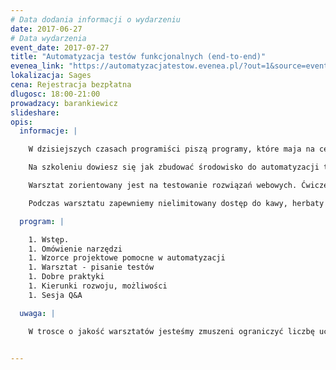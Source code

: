 ```yaml
---
# Data dodania informacji o wydarzeniu
date: 2017-06-27
# Data wydarzenia
event_date: 2017-07-27
title: "Automatyzacja testów funkcjonalnych (end-to-end)"
evenea_link: "https://automatyzacjatestow.evenea.pl/?out=1&source=event_iframe"
lokalizacja: Sages
cena: Rejestracja bezpłatna
dlugosc: 18:00-21:00
prowadzacy: barankiewicz
slideshare:
opis:
  informacje: |

    W dzisiejszych czasach programiści piszą programy, które maja na celu wspomagać codzienność, automatyzować nudne i powtarzalne czynności. Wszystko w myśl zasady "zróbmy od tego program, niech robi się samo". Zacna idea prawda? A co z samym procesem tworzenia programu? Programiści wspomagają się automatyzując codzienna prace. Testerzy tez tak mogą! Nie sztuka jest wielokrotnie powtarzać te same testy ręcznie, za każdym razem kiedy wykonywana jest regresja. Pójdźmy krok na przód, zakodujmy testy, niech regresja robi się automatycznie! To przecież powtarzalny, nie ukrywajmy, nudny proces. Interesuje nas przecież wynik a nie sam proces jej robienia.

    Na szkoleniu dowiesz się jak zbudować środowisko do automatyzacji testów. Pokaże nieskomplikowany, oparty o kilka wzorców projektowych, mechanizm kodowania testów funkcjonalnych. Jako tester dowiesz się jak programować testy. Jako programista będziesz umiał wesprzeć testera i razem zbudujecie warsztat w którym regresja jest automatyczna codziennością dająca natychmiastowa odpowiedź: czy nadal wszystko działa? 

    Warsztat zorientowany jest na testowanie rozwiązań webowych. Ćwiczenia przeprowadzimy automatyzując testy wybranej aplikacji (strony) wykorzystując silnik testów jednostkowych, platformę c#.Net oraz Selenium.

    Podczas warsztatu zapewniemy nielimitowany dostęp do kawy, herbaty i wody.

  program: |

    1. Wstęp.
    1. Omówienie narzędzi
    1. Wzorce projektowe pomocne w automatyzacji
    1. Warsztat - pisanie testów
    1. Dobre praktyki
    1. Kierunki rozwoju, możliwości
    1. Sesja Q&A

  uwaga: |

    W trosce o jakość warsztatów jesteśmy zmuszeni ograniczyć liczbę uczestników. **Kwalifikacja odbywa się na podstawie odpowiedzi udzielonych w formularzu zgłoszeniowym oraz - w dalszym kroku - kolejności zgłoszeń.** Potwierdzenie udziału w warsztatach wraz z instrukcją przygotowania środowiska otrzymasz najpóźniej na 7 dni przed planowaną datą wydarzenia.

 
---
```

